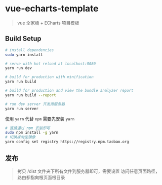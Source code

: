# vue-echarts-template

> vue 全家桶 + ECharts 项目模板

## Build Setup

```bash
# install dependencies
sudo yarn install

# serve with hot reload at localhost:8080
yarn run dev

# build for production with minification
yarn run build

# build for production and view the bundle analyzer report
yarn run build --report

# run dev server 开发用服务器
yarn run server
```

使用 `yarn` 代替 `npm` 需要先安装 `yarn`

```bash
# 直接通过 npm 安装即可
sudo npm install -g yarn
# 切换成淘宝镜像
yarn config set registry https://registry.npm.taobao.org
```

## 发布

> 拷贝 /dist 文件夹下所有文件到服务器即可，需要设置 访问任意页面路径，路由都指向根页面根目录
